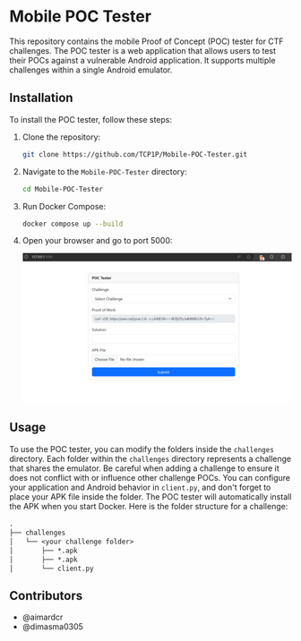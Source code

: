 # Mobile POC Tester

This repository contains the mobile Proof of Concept (POC) tester for CTF challenges. The POC tester is a web application that allows users to test their POCs against a vulnerable Android application. It supports multiple challenges within a single Android emulator.

## Installation

To install the POC tester, follow these steps:

1. Clone the repository:

    ```bash
    git clone https://github.com/TCP1P/Mobile-POC-Tester.git
    ```

2. Navigate to the `Mobile-POC-Tester` directory:

    ```bash
    cd Mobile-POC-Tester
    ```

3. Run Docker Compose:

    ```bash
    docker compose up --build
    ```

4. Open your browser and go to port 5000:

    ![alt text](image.png)

## Usage

To use the POC tester, you can modify the folders inside the `challenges` directory. Each folder within the `challenges` directory represents a challenge that shares the emulator. Be careful when adding a challenge to ensure it does not conflict with or influence other challenge POCs. You can configure your application and Android behavior in `client.py`, and don't forget to place your APK file inside the folder. The POC tester will automatically install the APK when you start Docker. Here is the folder structure for a challenge:

```
.
├── challenges
│   └── <your challenge folder>
│       ├── *.apk
│       ├── *.apk
│       └── client.py
```

## Contributors

- @aimardcr
- @dimasma0305
